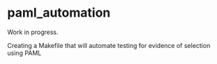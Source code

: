 paml_automation
===============

Work in progress.

Creating a Makefile that will automate testing for evidence of selection using PAML